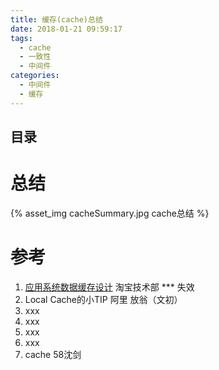```yaml
---
title: 缓存(cache)总结
date: 2018-01-21 09:59:17
tags:
  - cache
  - 一致性  
  - 中间件
categories:
  - 中间件  
  - 缓存   
---
```


<p></p>
<!-- more -->  

## 目录
<!-- toc -->

# 总结
{% asset_img cacheSummary.jpg  cache总结 %}

# 参考
1. [应用系统数据缓存设计](https://www.geek-share.com/detail/2615401101.html) 淘宝技术部 *** 失效
2. Local Cache的小TIP  阿里 放翁（文初）
3. xxx
4. xxx
5. xxx
6. xxx
7. cache 58沈剑



